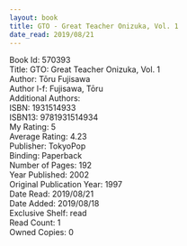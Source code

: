 ```yaml
---
layout: book
title: GTO - Great Teacher Onizuka, Vol. 1
date_read: 2019/08/21
---
```


Book Id: 570393<br />
Title: GTO: Great Teacher Onizuka, Vol. 1<br />
Author: Tōru Fujisawa<br />
Author l-f: Fujisawa, Tōru<br />
Additional Authors: <br />
ISBN: 1931514933<br />
ISBN13: 9781931514934<br />
My Rating: 5<br />
Average Rating: 4.23<br />
Publisher: TokyoPop<br />
Binding: Paperback<br />
Number of Pages: 192<br />
Year Published: 2002<br />
Original Publication Year: 1997<br />
Date Read: 2019/08/21<br />
Date Added: 2019/08/18<br />
Exclusive Shelf: read<br />
Read Count: 1<br />
Owned Copies: 0<br />

